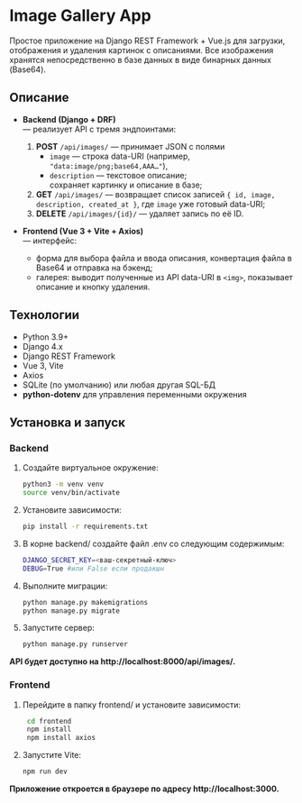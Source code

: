 # Image Gallery App

Простое приложение на Django REST Framework + Vue.js для загрузки, отображения и удаления картинок с описаниями. Все изображения хранятся непосредственно в базе данных в виде бинарных данных (Base64).

## Описание

- **Backend (Django + DRF)**  
  — реализует API с тремя эндпоинтами:  
  1. **POST** `/api/images/` — принимает JSON с полями  
     - `image` — строка data-URI (например, `"data:image/png;base64,AAA…"`),  
     - `description` — текстовое описание;  
     сохраняет картинку и описание в базе;  
  2. **GET** `/api/images/` — возвращает список записей `{ id, image, description, created_at }`, где `image` уже готовый data-URI;  
  3. **DELETE** `/api/images/{id}/` — удаляет запись по её ID.

- **Frontend (Vue 3 + Vite + Axios)**  
  — интерфейс:  
  - форма для выбора файла и ввода описания, конвертация файла в Base64 и отправка на бэкенд;  
  - галерея: выводит полученные из API data-URI в `<img>`, показывает описание и кнопку удаления.

## Технологии

- Python 3.9+  
- Django 4.x  
- Django REST Framework  
- Vue 3, Vite  
- Axios  
- SQLite (по умолчанию) или любая другая SQL-БД
- **python-dotenv** для управления переменными окружения


## Установка и запуск

### Backend

1. Создайте виртуальное окружение:
   ```bash
   python3 -m venv venv
   source venv/bin/activate

2. Установите зависимости:
   ```bash
   pip install -r requirements.txt
   
3. В корне backend/ создайте файл .env со следующим содержимым:
   ```bash
   DJANGO_SECRET_KEY=<ваш-секретный-ключ>
   DEBUG=True #или False если продакшн

4. Выполните миграции:
   ```bash
   python manage.py makemigrations
   python manage.py migrate

5. Запустите сервер:
    ```bash
   python manage.py runserver

**API будет доступно на http://localhost:8000/api/images/.**

### Frontend
1. Перейдите в папку frontend/ и установите зависимости:
   ```bash
    cd frontend
    npm install
    npm install axios

2. Запустите Vite:
   ```bash
   npm run dev

**Приложение откроется в браузере по адресу http://localhost:3000.**